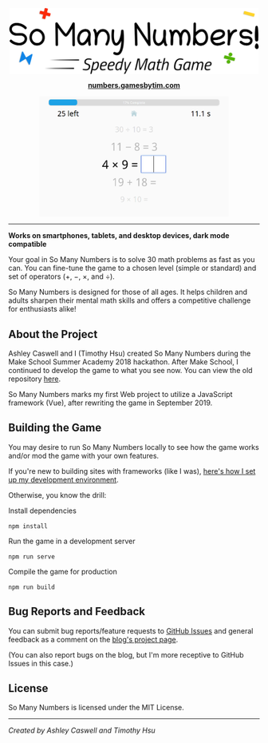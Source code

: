 <p align="center">
 <img src="src/assets/SoManyNumbersTitleLight.svg" width=500 align="center" alt="So Many Numbers!">
</p>

<p align="center">
<a href="https://numbers.gamesbytim.com"><strong>numbers.gamesbytim.com</strong></a>
</p>

<p align="center">
 <img src="src/assets/SoManyNumbersOnboarding.png" width=380 align="center" alt="So Many Numbers screenshot">
</p>

***
**Works on smartphones, tablets, and desktop devices, dark mode compatible**


Your goal in So Many Numbers is to solve 30 math problems as fast as you can. You can fine-tune the game to a chosen level (simple or standard) and set of operators (+, −, ×, and ÷).

So Many Numbers is designed for those of all ages. It helps children and adults sharpen their mental math skills and offers a competitive challenge for enthusiasts alike!

## About the Project

Ashley Caswell and I (Timothy Hsu) created So Many Numbers during the Make School Summer Academy 2018 hackathon. After Make School, I continued to develop the game to what you see now. You can view the old repository [here](https://github.com/So-Many-Numbers/So-Many-Numbers.github.io).

So Many Numbers marks my first Web project to utilize a JavaScript framework (Vue), after rewriting the game in September 2019.

## Building the Game

You may desire to run So Many Numbers locally to see how the game works and/or mod the game with your own features.

If you're new to building sites with frameworks (like I was), [here's how I set up my development environment](https://github.com/TimTree/so-many-numbers/wiki/Preparing-the-Development-Environment).

Otherwise, you know the drill:

Install dependencies
```
npm install
```

Run the game in a development server
```
npm run serve
```

Compile the game for production
```
npm run build
```

## Bug Reports and Feedback

You can submit bug reports/feature requests to [GitHub Issues](https://github.com/TimTree/so-many-numbers/issues) and general feedback as a comment on the [blog's project page](https://www.gamesbytim.com/so-many-numbers/).

(You can also report bugs on the blog, but I'm more receptive to GitHub Issues in this case.)

## License

So Many Numbers is licensed under the MIT License.

***
*Created by Ashley Caswell and Timothy Hsu*